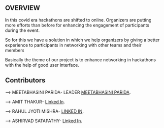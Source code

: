## OVERVIEW 

In this covid era hackathons are shifted to online.
Organizers are putting more efforts than before for enhancing the engagement of participants during the event.

So for this we have a solution in which we help organizers by giving a better experience to participants in networking with other teams and their members

Basically the theme of our project is to enhance networking in hackathons with the help of good user interface.

## Contributors

--> MEETABHASINI PARIDA- LEADER [MEETABHASINI PARIDA](https://duckduckgo.com).

--> AMIT THAKUR-  [Linked In](https://www.linkedin.com/in/amit-thakur-a2321b154).

--> RAHUL JYOTI MISHRA- [LINKED IN](https://www.linkedin.com/in/rahulmishraok/).

--> ASHIRVAD SATAPATHY- [Linked In](https://www.linkedin.com/in/ashirvad-satapathy-2291961b7/).


